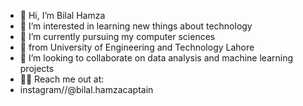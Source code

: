 - 👋 Hi, I’m Bilal Hamza
- 👀 I’m interested in learning new things about technology
- 🌱 I’m currently pursuing my computer sciences 
- 🌼 from University of Engineering and Technology Lahore
- 💞️ I’m looking to collaborate on data analysis and machine learning projects
- 🤙🏻 Reach me out at:
-    instagram//@bilal.hamzacaptain

<!---
BilalHamzaCaptain/BilalHamzaCaptain is a ✨ special ✨ repository because its `README.md` (this file) appears on your GitHub profile.
You can click the Preview link to take a look at your changes.
--->
